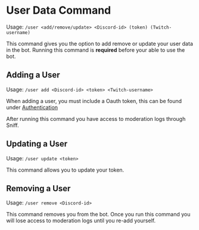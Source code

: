 # User Data Command

Usage: `/user <add/remove/update> <Discord-id> (token) (Twitch-username)`

This command gives you the option to add remove or update your user data in the bot. Running this command is **required** before your able to use the bot.

## Adding a User

Usage: `/user add <Discord-id> <token> <Twitch-username>`

When adding a user, you must include a Oauth token, this can be found under [Authentication](/moderationlogs/setup#authentication)

After running this command you have access to moderation logs through Sniff.

## Updating a User

Usage: `/user update <token>`

This command allows you to update your token.

## Removing a User

Usage: `/user remove <Discord-id>`

This command removes you from the bot. Once you run this command you will lose access to moderation logs until you re-add yourself.